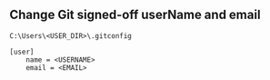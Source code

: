 ## Change Git signed-off userName and email
```
C:\Users\<USER_DIR>\.gitconfig 

[user]
    name = <USERNAME>
    email = <EMAIL>
```

```text
```